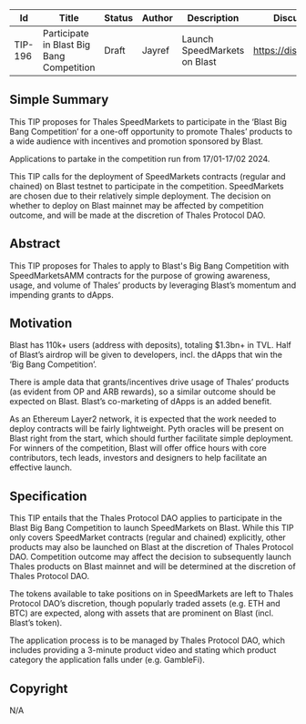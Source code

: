 | Id | Title | Status | Author | Description | Discussions to | Created |
| ----------- | ----------- | ----------- | ----------- | ----------- | ----------- | ----------- |
| TIP-196 | Participate in Blast Big Bang Competition | Draft | Jayref | Launch SpeedMarkets on Blast | https://discord.gg/thales | 2024-01-25 |


## Simple Summary



This TIP proposes for Thales SpeedMarkets to participate in the ‘Blast Big Bang Competition’ for a one-off opportunity to promote Thales’ products to a wide audience with incentives and promotion sponsored by Blast.

Applications to partake in the competition run from 17/01-17/02 2024.

This TIP calls for the deployment of SpeedMarkets contracts (regular and chained) on Blast testnet to participate in the competition. SpeedMarkets are chosen due to their relatively simple deployment. The decision on whether to deploy on Blast mainnet may be affected by competition outcome, and will be made at the discretion of Thales Protocol DAO.




## Abstract


This TIP proposes for Thales to apply to Blast's Big Bang Competition with SpeedMarketsAMM contracts for the purpose of growing awareness, usage, and volume of Thales’ products by leveraging Blast’s momentum and impending grants to dApps.


## Motivation



Blast has 110k+ users (address with deposits), totaling $1.3bn+ in TVL. Half of Blast’s airdrop will be given to developers, incl. the dApps that win the ‘Big Bang Competition’. 

There is ample data that grants/incentives drive usage of Thales’ products (as evident from OP and ARB rewards), so a similar outcome should be expected on Blast. Blast’s co-marketing of dApps is an added benefit.

As an Ethereum Layer2 network, it is expected that the work needed to deploy contracts will be fairly lightweight. 
Pyth oracles will be present on Blast right from the start, which should further facilitate simple deployment.
For winners of the competition, Blast will offer office hours with core contributors, tech leads, investors and designers to help facilitate an effective launch.



## Specification


This TIP entails that the Thales Protocol DAO applies to participate in the Blast Big Bang Competition to launch SpeedMarkets on Blast. 
While this TIP only covers SpeedMarket contracts (regular and chained) explicitly, other products may also be launched on Blast at the discretion of Thales Protocol DAO. 
Competition outcome may affect the decision to subsequently launch Thales products on Blast mainnet and will be determined at the discretion of Thales Protocol DAO.

The tokens available to take positions on in SpeedMarkets are left to Thales Protocol DAO’s discretion, though popularly traded assets (e.g. ETH and BTC) are expected, along with assets that are prominent on Blast (incl. Blast’s token).

The application process is to be managed by Thales Protocol DAO, which includes providing a 3-minute product video and stating which product category the application falls under (e.g. GambleFi).




## Copyright

N/A
